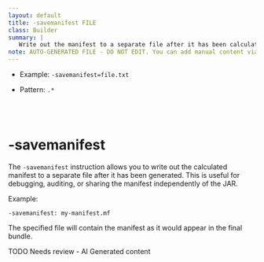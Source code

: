 ```yaml
---
layout: default
title: -savemanifest FILE
class: Builder
summary: |
   Write out the manifest to a separate file after it has been calculated.
note: AUTO-GENERATED FILE - DO NOT EDIT. You can add manual content via same filename in ext folder. 
---
```


- Example: `-savemanifest=file.txt`

- Pattern: `.*`

<!-- Manual content from: ext/savemanifest.md --><br /><br />

# -savemanifest

The `-savemanifest` instruction allows you to write out the calculated manifest to a separate file after it has been generated. This is useful for debugging, auditing, or sharing the manifest independently of the JAR.

Example:

```
-savemanifest: my-manifest.mf
```

The specified file will contain the manifest as it would appear in the final bundle.


TODO Needs review - AI Generated content
